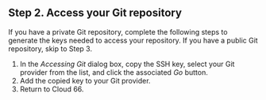 <!-- usedin: [ _rails/deployment/building-your-classic-stack-v1.md] -->


## Step 2. Access your Git repository

If you have a private Git repository, complete the following steps to generate the keys needed to access your repository. If you have a public Git repository, skip to Step 3.

1.  In the _Accessing Git_ dialog box, copy the SSH key, select your Git provider from the list, and click the associated _Go_ button.
2.  Add the copied key to your Git provider.
3.  Return to Cloud 66.

